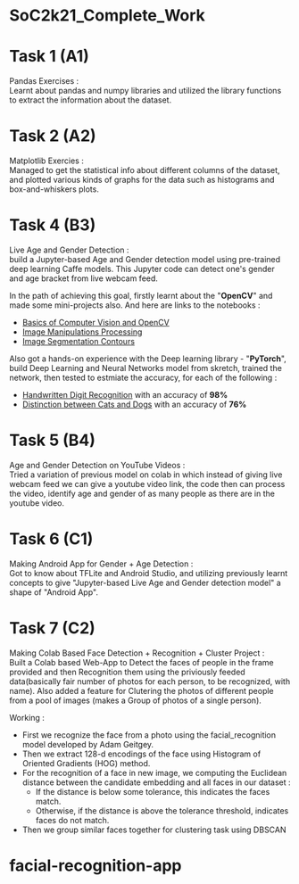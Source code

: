 # SoC2k21_Complete_Work

# Task 1 (A1)

Pandas Exercises : <br>
Learnt about pandas and numpy libraries and utilized the library functions to extract the information about the dataset.

# Task 2 (A2)

Matplotlib Exercies : <br>
Managed to get the statistical info about different columns of the dataset, and plotted various kinds of graphs for the data such as histograms and box-and-whiskers plots.

# Task 4 (B3)

Live Age and Gender Detection : <br>
build a Jupyter-based Age and Gender detection model using pre-trained deep learning Caffe models. This Jupyter code can detect one's gender and age bracket from live webcam feed.

In the path of achieving this goal, firstly learnt about the "**OpenCV**" and made some mini-projects also. And here are links to the notebooks :
- [Basics of Computer Vision and OpenCV](https://drive.google.com/drive/folders/17gzt3Q3oSPazu3HCJQ8qDS6j1pIQeF_9?usp=sharing)
- [Image Manipulations Processing](https://drive.google.com/drive/folders/15JnwKC6APfhTJPv3xDHg6B7aWtHhe5lw?usp=sharing)
- [Image Segmentation Contours](https://drive.google.com/drive/folders/13a0Pl5BxRUhW-24vkp8AMdK3m2TKJwR4?usp=sharing)

Also got a hands-on experience with the Deep learning library - "**PyTorch**", build Deep Learning and Neural Networks model from skretch, trained the network, then tested to estmiate the accuracy, for each of the following :
- [Handwritten Digit Recognition](https://drive.google.com/file/d/1QWp-EMybRCUuMxHTKHsMPKGFPfguXJxz/view?usp=sharing) with an accuracy of **98%**
- [Distinction between Cats and Dogs](https://drive.google.com/file/d/1sEyuZuFoGWRq7UQUGM81YbCwUUxAHzlw/view?usp=sharing) with an accuracy of **76%**

# Task 5 (B4)

Age and Gender Detection on YouTube Videos : <br>
Tried a variation of previous model on colab in which instead of giving live webcam feed we can give a youtube video link, the code then can process the video, identify age and gender of as many people as there are in the youtube video.

# Task 6 (C1)

Making Android App for Gender + Age Detection : <br>
Got to know about TFLite and Android Studio, and utilizing previously learnt concepts to give "Jupyter-based Live Age and Gender detection model" a shape of "Android App".

# Task 7 (C2)

Making Colab Based Face Detection + Recognition + Cluster Project : <br>
Built a Colab based Web-App to Detect the faces of people in the frame provided and then Recognition them using the priviously feeded data(basically fair number of photos for each person, to be recognized, with name). Also added a feature for Clutering the photos of different people from a pool of images (makes a Group of photos of a single person).

Working :
- First we recognize the face from a photo using the facial_recognition model developed by Adam Geitgey.
- Then we extract 128-d encodings of the face using Histogram of Oriented Gradients (HOG) method.
- For the recognition of a face in new image, we computing the Euclidean distance between the candidate embedding and all faces in our dataset : <br>
  - If the distance is below some tolerance, this indicates the faces match.
  - Otherwise, if the distance is above the tolerance threshold, indicates faces do not match.
- Then we group similar faces together for clustering task using DBSCAN
# facial-recognition-app
